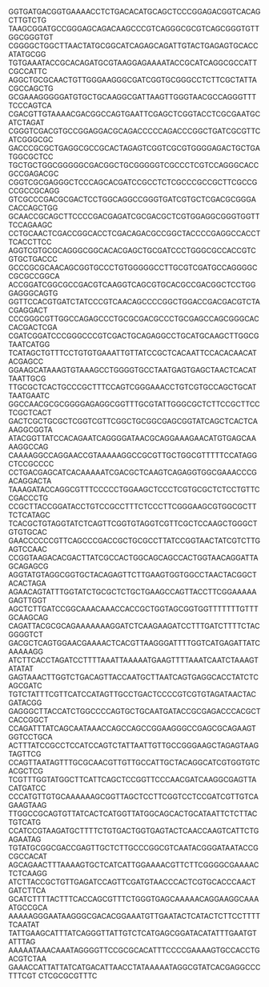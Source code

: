GGTGATGACGGTGAAAACCTCTGACACATGCAGCTCCCGGAGACGGTCACAGCTTGTCTG
TAAGCGGATGCCGGGAGCAGACAAGCCCGTCAGGGCGCGTCAGCGGGTGTTGGCGGGTGT
CGGGGCTGGCTTAACTATGCGGCATCAGAGCAGATTGTACTGAGAGTGCACCATATGCGG
TGTGAAATACCGCACAGATGCGTAAGGAGAAAATACCGCATCAGGCGCCATTCGCCATTC
AGGCTGCGCAACTGTTGGGAAGGGCGATCGGTGCGGGCCTCTTCGCTATTACGCCAGCTG
GCGAAAGGGGGATGTGCTGCAAGGCGATTAAGTTGGGTAACGCCAGGGTTTTCCCAGTCA
CGACGTTGTAAAACGACGGCCAGTGAATTCGAGCTCGGTACCTCGCGAATGCATCTAGAT
CGGGTCGACGTGCCGGAGGACGCAGACCCCCAGACCCGGCTGATCGCGTTCATCGGGCGC
GACCCGCGCTGAGGCGCCGCACTAGAGTCGGTCGCGTGGGGAGACTGCTGATGGCGCTCC
TGCTGCTGGCGGGGGCGACGGCTGCGGGGGTCGCCCTCGTCCAGGGCACCGCCGAGACGC
CGGTCGCGAGGGCTCCCAGCACGATCCGCCTCTCGCCCGCCGCTTCGCCGCCGCCGCAGG
GTCGCCCGACGCGACTCCTGGCAGGCCGGGTGATCGTGCTCGACGCGGGACACCAGCTGG
GCAACCGCAGCTTCCCCGACGAGATCGCGACGCTCGTGGAGGCGGGTGGTTTCCAGAAGC
CCTGCAACTCGACCGGCACCTCGACAGACGCCGGCTACCCCGAGGCCACCTTCACCTTCC
AGGTCGTGCGCAGGGCGGCACACGAGCTGCGATCCCTGGGCGCCACCGTCGTGCTGACCC
GCCCGCGCAACAGCGGTGCCCTGTGGGGGCCTTGCGTCGATGCCAGGGGCCGCGCCGGCA
ACCGGATCGGCGCCGACGTCAAGGTCAGCGTGCACGCCGACGGCTCCTGGGAGGGCAGTG
GGTTCCACGTGATCTATCCCGTCAACAGCCCCGGCTGGACCGACGACGTCTACGAGGACT
CCCGGGCGTTGGCCAGAGCCCTGCGCGACGCCCTGCGAGCCAGCGGGCACCACGACTCGA
CGATCGGATCCCGGGCCCGTCGACTGCAGAGGCCTGCATGCAAGCTTGGCGTAATCATGG
TCATAGCTGTTTCCTGTGTGAAATTGTTATCCGCTCACAATTCCACACAACATACGAGCC
GGAAGCATAAAGTGTAAAGCCTGGGGTGCCTAATGAGTGAGCTAACTCACATTAATTGCG
TTGCGCTCACTGCCCGCTTTCCAGTCGGGAAACCTGTCGTGCCAGCTGCATTAATGAATC
GGCCAACGCGCGGGGAGAGGCGGTTTGCGTATTGGGCGCTCTTCCGCTTCCTCGCTCACT
GACTCGCTGCGCTCGGTCGTTCGGCTGCGGCGAGCGGTATCAGCTCACTCAAAGGCGGTA
ATACGGTTATCCACAGAATCAGGGGATAACGCAGGAAAGAACATGTGAGCAAAAGGCCAG
CAAAAGGCCAGGAACCGTAAAAAGGCCGCGTTGCTGGCGTTTTTCCATAGGCTCCGCCCC
CCTGACGAGCATCACAAAAATCGACGCTCAAGTCAGAGGTGGCGAAACCCGACAGGACTA
TAAAGATACCAGGCGTTTCCCCCTGGAAGCTCCCTCGTGCGCTCTCCTGTTCCGACCCTG
CCGCTTACCGGATACCTGTCCGCCTTTCTCCCTTCGGGAAGCGTGGCGCTTTCTCATAGC
TCACGCTGTAGGTATCTCAGTTCGGTGTAGGTCGTTCGCTCCAAGCTGGGCTGTGTGCAC
GAACCCCCCGTTCAGCCCGACCGCTGCGCCTTATCCGGTAACTATCGTCTTGAGTCCAAC
CCGGTAAGACACGACTTATCGCCACTGGCAGCAGCCACTGGTAACAGGATTAGCAGAGCG
AGGTATGTAGGCGGTGCTACAGAGTTCTTGAAGTGGTGGCCTAACTACGGCTACACTAGA
AGAACAGTATTTGGTATCTGCGCTCTGCTGAAGCCAGTTACCTTCGGAAAAAGAGTTGGT
AGCTCTTGATCCGGCAAACAAACCACCGCTGGTAGCGGTGGTTTTTTTGTTTGCAAGCAG
CAGATTACGCGCAGAAAAAAAGGATCTCAAGAAGATCCTTTGATCTTTTCTACGGGGTCT
GACGCTCAGTGGAACGAAAACTCACGTTAAGGGATTTTGGTCATGAGATTATCAAAAAGG
ATCTTCACCTAGATCCTTTTAAATTAAAAATGAAGTTTTAAATCAATCTAAAGTATATAT
GAGTAAACTTGGTCTGACAGTTACCAATGCTTAATCAGTGAGGCACCTATCTCAGCGATC
TGTCTATTTCGTTCATCCATAGTTGCCTGACTCCCCGTCGTGTAGATAACTACGATACGG
GAGGGCTTACCATCTGGCCCCAGTGCTGCAATGATACCGCGAGACCCACGCTCACCGGCT
CCAGATTTATCAGCAATAAACCAGCCAGCCGGAAGGGCCGAGCGCAGAAGTGGTCCTGCA
ACTTTATCCGCCTCCATCCAGTCTATTAATTGTTGCCGGGAAGCTAGAGTAAGTAGTTCG
CCAGTTAATAGTTTGCGCAACGTTGTTGCCATTGCTACAGGCATCGTGGTGTCACGCTCG
TCGTTTGGTATGGCTTCATTCAGCTCCGGTTCCCAACGATCAAGGCGAGTTACATGATCC
CCCATGTTGTGCAAAAAAGCGGTTAGCTCCTTCGGTCCTCCGATCGTTGTCAGAAGTAAG
TTGGCCGCAGTGTTATCACTCATGGTTATGGCAGCACTGCATAATTCTCTTACTGTCATG
CCATCCGTAAGATGCTTTTCTGTGACTGGTGAGTACTCAACCAAGTCATTCTGAGAATAG
TGTATGCGGCGACCGAGTTGCTCTTGCCCGGCGTCAATACGGGATAATACCGCGCCACAT
AGCAGAACTTTAAAAGTGCTCATCATTGGAAAACGTTCTTCGGGGCGAAAACTCTCAAGG
ATCTTACCGCTGTTGAGATCCAGTTCGATGTAACCCACTCGTGCACCCAACTGATCTTCA
GCATCTTTTACTTTCACCAGCGTTTCTGGGTGAGCAAAAACAGGAAGGCAAAATGCCGCA
AAAAAGGGAATAAGGGCGACACGGAAATGTTGAATACTCATACTCTTCCTTTTTCAATAT
TATTGAAGCATTTATCAGGGTTATTGTCTCATGAGCGGATACATATTTGAATGTATTTAG
AAAAATAAACAAATAGGGGTTCCGCGCACATTTCCCCGAAAAGTGCCACCTGACGTCTAA
GAAACCATTATTATCATGACATTAACCTATAAAAATAGGCGTATCACGAGGCCCTTTCGT
CTCGCGCGTTTC